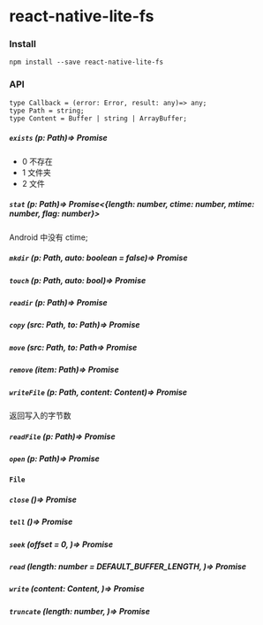 # react-native-lite-fs

### Install

```
npm install --save react-native-lite-fs
```

### API

```
type Callback = (error: Error, result: any)=> any;
type Path = string;
type Content = Buffer | string | ArrayBuffer;
```

##### `exists` (p: Path)=> Promise<number>

  * 0 不存在
  * 1 文件夹
  * 2 文件

##### `stat` (p: Path)=> Promise<{length: number, ctime: number, mtime: number, flag: number}>

  Android 中没有 ctime;

##### `mkdir` (p: Path, auto: boolean = false)=> Promise


##### `touch` (p: Path, auto: bool)=> Promise


##### `readir` (p: Path)=> Promise


##### `copy` (src: Path, to: Path)=> Promise


##### `move` (src: Path, to: Path=> Promise


##### `remove` (item: Path)=> Promise


##### `writeFile` (p: Path, content: Content)=> Promise<number>

  返回写入的字节数

##### `readFile` (p: Path)=> Promise<Buffer>


##### `open` (p: Path)=> Promise<File>


#### `File`

##### `close` ()=> Promise


##### `tell` ()=> Promise<number>


##### `seek` (offset = 0, )=> Promise<number>


##### `read` (length: number = DEFAULT_BUFFER_LENGTH, )=> Promise<Buffer>


##### `write` (content: Content, )=> Promise<number>


##### `truncate` (length: number, )=> Promise<number>




